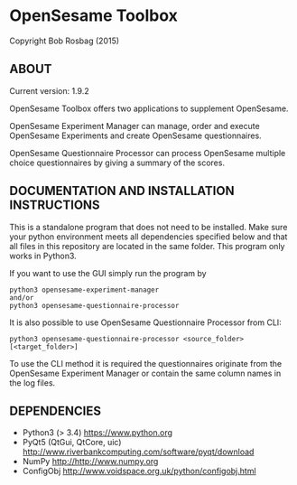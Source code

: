 OpenSesame Toolbox
==========
Copyright Bob Rosbag (2015)

ABOUT
-----
Current version: 1.9.2

OpenSesame Toolbox offers two applications to supplement OpenSesame.  
  
OpenSesame Experiment Manager can manage, order and execute OpenSesame Experiments and create OpenSesame questionnaires.

OpenSesame Questionnaire Processor can process OpenSesame multiple choice questionnaires by giving a summary of the scores.


DOCUMENTATION AND INSTALLATION INSTRUCTIONS
-------------------------------------------
This is a standalone program that does not need to be installed. Make sure your 
python environment meets all dependencies specified below and that all files in
this repository are located in the same folder. This program only works in Python3.

If you want to use the GUI simply run the program by

    python3 opensesame-experiment-manager
    and/or
    python3 opensesame-questionnaire-processor

It is also possible to use OpenSesame Questionnaire Processor from CLI:

    python3 opensesame-questionnaire-processor <source_folder> [<target_folder>]

To use the CLI method it is required the questionnaires originate from the OpenSesame Experiment Manager or contain the same column names in the log files.


DEPENDENCIES
------------
- Python3 (> 3.4) <https://www.python.org>
- PyQt5 (QtGui, QtCore, uic) <http://www.riverbankcomputing.com/software/pyqt/download>
- NumPy <http://http://www.numpy.org>
- ConfigObj <http://www.voidspace.org.uk/python/configobj.html>
